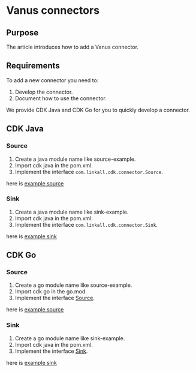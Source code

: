 # Vanus connectors

## Purpose

The article introduces how to add a Vanus connector.

## Requirements

To add a new connector you need to:

1. Develop the connector.
2. Document how to use the connector.

We provide CDK Java and CDK Go for you to quickly develop a connector.

## CDK Java

### Source

1. Create a java module name like source-example.
2. Import cdk java in the pom.xml.
3. Implement the interface `com.linkall.cdk.connector.Source`.

here is [example source](https://github.com/linkall-labs/cdk-java/tree/main/examples/source-example)

### Sink

1. Create a java module name like sink-example.
2. Import cdk java in the pom.xml.
3. Implement the interface `com.linkall.cdk.connector.Sink`.

here is [example sink](https://github.com/linkall-labs/cdk-java/tree/main/examples/sink-example)

## CDK Go

### Source

1. Create a go module name like source-example.
2. Import cdk go in the go.mod.
3. Implement the interface [Source](https://github.com/linkall-labs/cdk-go/blob/main/connector/source.go).

here is [example source](https://github.com/linkall-labs/cdk-go/tree/main/examples/source-example)

### Sink

1. Create a go module name like sink-example.
2. Import cdk java in the pom.xml.
3. Implement the interface [Sink](https://github.com/linkall-labs/cdk-go/blob/main/connector/sink.go).

here is [example sink](https://github.com/linkall-labs/cdk-go/tree/main/examples/sink-example)